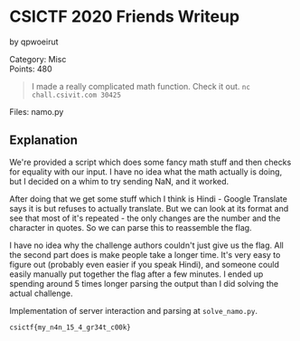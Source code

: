 # CSICTF 2020 Friends Writeup
by qpwoeirut

Category: Misc<br>
Points: 480
> I made a really complicated math function. Check it out.
> `nc chall.csivit.com 30425`

Files: namo.py

## Explanation
We're provided a script which does some fancy math stuff and then checks for equality with our input.
I have no idea what the math actually is doing, but I decided on a whim to try sending NaN, and it worked.

After doing that we get some stuff which I think is Hindi - Google Translate says it is but refuses to actually translate.
But we can look at its format and see that most of it's repeated - the only changes are the number and the character in quotes.
So we can parse this to reassemble the flag.

I have no idea why the challenge authors couldn't just give us the flag.
All the second part does is make people take a longer time.
It's very easy to figure out (probably even easier if you speak Hindi), and someone could easily manually put together the flag after a few minutes.
I ended up spending around 5 times longer parsing the output than I did solving the actual challenge.

Implementation of server interaction and parsing at `solve_namo.py`.

`csictf{my_n4n_15_4_gr34t_c00k}`